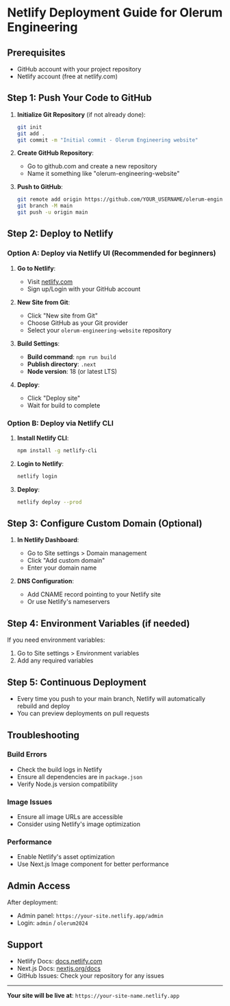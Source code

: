 # Netlify Deployment Guide for Olerum Engineering

## Prerequisites
- GitHub account with your project repository
- Netlify account (free at netlify.com)

## Step 1: Push Your Code to GitHub

1. **Initialize Git Repository** (if not already done):
   ```bash
   git init
   git add .
   git commit -m "Initial commit - Olerum Engineering website"
   ```

2. **Create GitHub Repository**:
   - Go to github.com and create a new repository
   - Name it something like "olerum-engineering-website"

3. **Push to GitHub**:
   ```bash
   git remote add origin https://github.com/YOUR_USERNAME/olerum-engineering-website.git
   git branch -M main
   git push -u origin main
   ```

## Step 2: Deploy to Netlify

### Option A: Deploy via Netlify UI (Recommended for beginners)

1. **Go to Netlify**:
   - Visit [netlify.com](https://netlify.com)
   - Sign up/Login with your GitHub account

2. **New Site from Git**:
   - Click "New site from Git"
   - Choose GitHub as your Git provider
   - Select your `olerum-engineering-website` repository

3. **Build Settings**:
   - **Build command**: `npm run build`
   - **Publish directory**: `.next`
   - **Node version**: 18 (or latest LTS)

4. **Deploy**:
   - Click "Deploy site"
   - Wait for build to complete

### Option B: Deploy via Netlify CLI

1. **Install Netlify CLI**:
   ```bash
   npm install -g netlify-cli
   ```

2. **Login to Netlify**:
   ```bash
   netlify login
   ```

3. **Deploy**:
   ```bash
   netlify deploy --prod
   ```

## Step 3: Configure Custom Domain (Optional)

1. **In Netlify Dashboard**:
   - Go to Site settings > Domain management
   - Click "Add custom domain"
   - Enter your domain name

2. **DNS Configuration**:
   - Add CNAME record pointing to your Netlify site
   - Or use Netlify's nameservers

## Step 4: Environment Variables (if needed)

If you need environment variables:
1. Go to Site settings > Environment variables
2. Add any required variables

## Step 5: Continuous Deployment

- Every time you push to your main branch, Netlify will automatically rebuild and deploy
- You can preview deployments on pull requests

## Troubleshooting

### Build Errors
- Check the build logs in Netlify
- Ensure all dependencies are in `package.json`
- Verify Node.js version compatibility

### Image Issues
- Ensure all image URLs are accessible
- Consider using Netlify's image optimization

### Performance
- Enable Netlify's asset optimization
- Use Next.js Image component for better performance

## Admin Access

After deployment:
- Admin panel: `https://your-site.netlify.app/admin`
- Login: `admin` / `olerum2024`

## Support

- Netlify Docs: [docs.netlify.com](https://docs.netlify.com)
- Next.js Docs: [nextjs.org/docs](https://nextjs.org/docs)
- GitHub Issues: Check your repository for any issues

---

**Your site will be live at**: `https://your-site-name.netlify.app` 